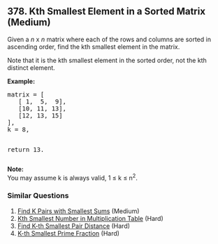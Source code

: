 <!--|This file generated by command(leetcode description); DO NOT EDIT.    |-->
<!--+----------------------------------------------------------------------+-->
<!--|@author    Openset <openset.wang@gmail.com>                           |-->
<!--|@link      https://github.com/openset                                 |-->
<!--|@home      https://github.com/openset/leetcode                        |-->
<!--+----------------------------------------------------------------------+-->

## 378. Kth Smallest Element in a Sorted Matrix (Medium)

<p>Given a <i>n</i> x <i>n</i> matrix where each of the rows and columns are sorted in ascending order, find the kth smallest element in the matrix.</p>

<p>
Note that it is the kth smallest element in the sorted order, not the kth distinct element.
</p>

<p><b>Example:</b>
<pre>
matrix = [
   [ 1,  5,  9],
   [10, 11, 13],
   [12, 13, 15]
],
k = 8,

return 13.
</pre>
</p>

<p><b>Note: </b><br>
You may assume k is always valid, 1 &le; k &le; n<sup>2</sup>.</p>

### Similar Questions
  1. [Find K Pairs with Smallest Sums](https://github.com/openset/leetcode/tree/master/solution/find-k-pairs-with-smallest-sums) (Medium)
  1. [Kth Smallest Number in Multiplication Table](https://github.com/openset/leetcode/tree/master/solution/kth-smallest-number-in-multiplication-table) (Hard)
  1. [Find K-th Smallest Pair Distance](https://github.com/openset/leetcode/tree/master/solution/find-k-th-smallest-pair-distance) (Hard)
  1. [K-th Smallest Prime Fraction](https://github.com/openset/leetcode/tree/master/solution/k-th-smallest-prime-fraction) (Hard)
